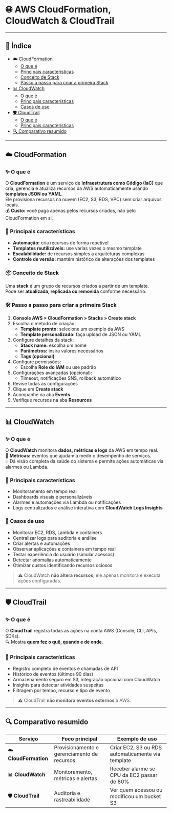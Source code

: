 # 🌐 AWS CloudFormation, CloudWatch & CloudTrail

---

## 📖 Índice
- [☁️ CloudFormation](#-cloudformation)
  - [O que é](#o-que-é)
  - [Principais características](#principais-características)
  - [Conceito de Stack](#conceito-de-stack)
  - [Passo a passo para criar a primeira Stack](#passo-a-passo-para-criar-a-primeira-stack)
- [📊 CloudWatch](#-cloudwatch)
  - [O que é](#o-que-é-1)
  - [Principais características](#principais-características-1)
  - [Casos de uso](#casos-de-uso)
- [🛡️ CloudTrail](#-cloudtrail)
  - [O que é](#o-que-é-2)
  - [Principais características](#principais-características-2)
- [🔍 Comparativo resumido](#-comparativo-resumido)

---

## ☁️ CloudFormation

### ✨ O que é
O **CloudFormation** é um serviço de **Infraestrutura como Código (IaC)** que cria, gerencia e atualiza recursos da AWS automaticamente usando **templates JSON ou YAML**.  
Ele provisiona recursos na nuvem (EC2, S3, RDS, VPC) sem criar arquivos locais.  
💰 **Custo:** você paga apenas pelos recursos criados, não pelo CloudFormation em si.

### 🚀 Principais características
- **Automação:** cria recursos de forma repetível  
- **Templates reutilizáveis:** use várias vezes o mesmo template  
- **Escalabilidade:** de recursos simples a arquiteturas complexas  
- **Controle de versão:** mantém histórico de alterações dos templates

### 📦 Conceito de Stack
Uma **stack** é um grupo de recursos criados a partir de um template.  
Pode ser **atualizada, replicada ou removida** conforme necessário.

### 🛠️ Passo a passo para criar a primeira Stack
1. **Console AWS > CloudFormation > Stacks > Create stack**  
2. Escolha o método de criação:  
   - **Template pronto:** selecione um exemplo da AWS  
   - **Template personalizado:** faça upload de JSON ou YAML  
3. Configure detalhes da stack:  
   - **Stack name:** escolha um nome  
   - **Parâmetros:** insira valores necessários  
   - **Tags (opcional)**  
4. Configure permissões:  
   - Escolha **Role do IAM** ou use padrão  
5. Configurações avançadas (opcional):  
   - Timeout, notificações SNS, rollback automático  
6. Revise todas as configurações  
7. Clique em **Create stack**  
8. Acompanhe na aba **Events**  
9. Verifique recursos na aba **Resources**  

---

## 📊 CloudWatch

### ✨ O que é
O **CloudWatch** monitora **dados, métricas e logs** da AWS em tempo real.  
🔹 **Métricas:** eventos que ajudam a medir o desempenho de serviços.  
💡 Dá visão completa da saúde do sistema e permite ações automáticas via alarmes ou Lambda.

### 🚀 Principais características
- Monitoramento em tempo real  
- Dashboards visuais e personalizáveis  
- Alarmes e automações via Lambda ou notificações  
- Logs centralizados e análise interativa com **CloudWatch Logs Insights**

### 📝 Casos de uso
- Monitorar EC2, RDS, Lambda e containers  
- Centralizar logs para auditoria e análise  
- Criar alertas e automações  
- Observar aplicações e containers em tempo real  
- Testar experiência do usuário (simular acessos)  
- Detectar anomalias automaticamente  
- Otimizar custos identificando recursos ociosos  

> ⚠️ CloudWatch **não altera recursos**; ele apenas monitora e executa ações configuradas.

---

## 🛡️ CloudTrail

### ✨ O que é
O **CloudTrail** registra todas as ações na conta AWS (Console, CLI, APIs, SDKs).  
🔍 Mostra **quem fez o quê, quando e de onde**.

### 🚀 Principais características
- Registro completo de eventos e chamadas de API  
- Histórico de eventos (últimos 90 dias)  
- Armazenamento seguro em S3, integração opcional com CloudWatch  
- Insights para detectar atividades suspeitas  
- Filtragem por tempo, recurso e tipo de evento  

> ⚠️ CloudTrail **não monitora eventos externos** à AWS.

---

## 🔍 Comparativo resumido

| Serviço           | Foco principal                               | Exemplo de uso                                           |
|------------------|----------------------------------------------|---------------------------------------------------------|
| ☁️ **CloudFormation** | Provisionamento e gerenciamento de recursos | Criar EC2, S3 ou RDS automaticamente via template      |
| 📊 **CloudWatch**     | Monitoramento, métricas e alertas           | Receber alarme se CPU da EC2 passar de 80%             |
| 🛡️ **CloudTrail**     | Auditoria e rastreabilidade                  | Ver quem acessou ou modificou um bucket S3             |
